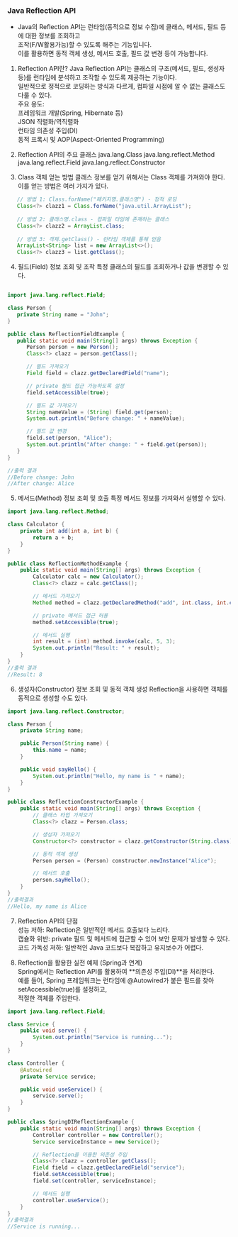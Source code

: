 ### Java Reflection API
- Java의 Reflection API는 런타임(동적으로 정보 수집)에 클래스, 메서드, 필드 등에 대한 정보를 조회하고    
조작(F/W활용가능)할 수 있도록 해주는 기능입니다.    
이를 활용하면 동적 객체 생성, 메서드 호출, 필드 값 변경 등이 가능합니다.    

1. Reflection API란?
   Java Reflection API는 클래스의 구조(메서드, 필드, 생성자 등)를 런타임에 분석하고 조작할 수 있도록 제공하는 기능이다.    
   일반적으로 정적으로 코딩하는 방식과 다르게, 컴파일 시점에 알 수 없는 클래스도 다룰 수 있다.    
   주요 용도:    
   프레임워크 개발(Spring, Hibernate 등)   
   JSON 직렬화/역직렬화    
   런타임 의존성 주입(DI)    
   동적 프록시 및 AOP(Aspect-Oriented Programming)    


2. Reflection API의 주요 클래스
   java.lang.Class
   java.lang.reflect.Method
   java.lang.reflect.Field
   java.lang.reflect.Constructor

3. Class 객체 얻는 방법
   클래스 정보를 얻기 위해서는 Class 객체를 가져와야 한다. 이를 얻는 방법은 여러 가지가 있다.

```java
   // 방법 1: Class.forName("패키지명.클래스명") - 정적 로딩
   Class<?> clazz1 = Class.forName("java.util.ArrayList");
   
   // 방법 2: 클래스명.class - 컴파일 타임에 존재하는 클래스
   Class<?> clazz2 = ArrayList.class;
   
   // 방법 3: 객체.getClass() - 런타임 객체를 통해 얻음
   ArrayList<String> list = new ArrayList<>();
   Class<?> clazz3 = list.getClass();
```

4. 필드(Field) 정보 조회 및 조작
   특정 클래스의 필드를 조회하거나 값을 변경할 수 있다.

```java

import java.lang.reflect.Field;

class Person {
   private String name = "John";
}

public class ReflectionFieldExample {
   public static void main(String[] args) throws Exception {
      Person person = new Person();
      Class<?> clazz = person.getClass();

      // 필드 가져오기
      Field field = clazz.getDeclaredField("name");

      // private 필드 접근 가능하도록 설정
      field.setAccessible(true);

      // 필드 값 가져오기
      String nameValue = (String) field.get(person);
      System.out.println("Before change: " + nameValue);

      // 필드 값 변경
      field.set(person, "Alice");
      System.out.println("After change: " + field.get(person));
   }
}

//출력 결과
//Before change: John
//After change: Alice
```

5. 메서드(Method) 정보 조회 및 호출
   특정 메서드 정보를 가져와서 실행할 수 있다.

```java
import java.lang.reflect.Method;

class Calculator {
    private int add(int a, int b) {
        return a + b;
    }
}

public class ReflectionMethodExample {
    public static void main(String[] args) throws Exception {
        Calculator calc = new Calculator();
        Class<?> clazz = calc.getClass();

        // 메서드 가져오기
        Method method = clazz.getDeclaredMethod("add", int.class, int.class);

        // private 메서드 접근 허용
        method.setAccessible(true);

        // 메서드 실행
        int result = (int) method.invoke(calc, 5, 3);
        System.out.println("Result: " + result);
    }
}
//출력 결과
//Result: 8

```

6. 생성자(Constructor) 정보 조회 및 동적 객체 생성
   Reflection을 사용하면 객체를 동적으로 생성할 수도 있다.

```java
import java.lang.reflect.Constructor;

class Person {
    private String name;

    public Person(String name) {
        this.name = name;
    }

    public void sayHello() {
        System.out.println("Hello, my name is " + name);
    }
}

public class ReflectionConstructorExample {
    public static void main(String[] args) throws Exception {
        // 클래스 타입 가져오기
        Class<?> clazz = Person.class;

        // 생성자 가져오기
        Constructor<?> constructor = clazz.getConstructor(String.class);

        // 동적 객체 생성
        Person person = (Person) constructor.newInstance("Alice");

        // 메서드 호출
        person.sayHello();
    }
}
//출력결과
//Hello, my name is Alice
```
7. Reflection API의 단점   
   성능 저하: Reflection은 일반적인 메서드 호출보다 느리다.    
   캡슐화 위반: private 필드 및 메서드에 접근할 수 있어 보안 문제가 발생할 수 있다.   
   코드 가독성 저하: 일반적인 Java 코드보다 복잡하고 유지보수가 어렵다.  

8. Reflection을 활용한 실전 예제 (Spring과 연계)   
   Spring에서는 Reflection API를 활용하여 **의존성 주입(DI)**을 처리한다.   
   예를 들어, Spring 프레임워크는 런타임에 @Autowired가 붙은 필드를 찾아 setAccessible(true)를 설정하고,    
   적절한 객체를 주입한다.

```java
import java.lang.reflect.Field;

class Service {
    public void serve() {
        System.out.println("Service is running...");
    }
}

class Controller {
    @Autowired
    private Service service;

    public void useService() {
        service.serve();
    }
}

public class SpringDIReflectionExample {
    public static void main(String[] args) throws Exception {
        Controller controller = new Controller();
        Service serviceInstance = new Service();

        // Reflection을 이용한 의존성 주입
        Class<?> clazz = controller.getClass();
        Field field = clazz.getDeclaredField("service");
        field.setAccessible(true);
        field.set(controller, serviceInstance);

        // 메서드 실행
        controller.useService();
    }
}
//출력결과
//Service is running...
```